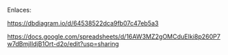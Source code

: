 
Enlaces:

https://dbdiagram.io/d/64538522dca9fb07c47eb5a3


https://docs.google.com/spreadsheets/d/16AW3MZ2gOMCduEIki8p260P7w7dBmjIIdjB1Ort-d2o/edit?usp=sharing